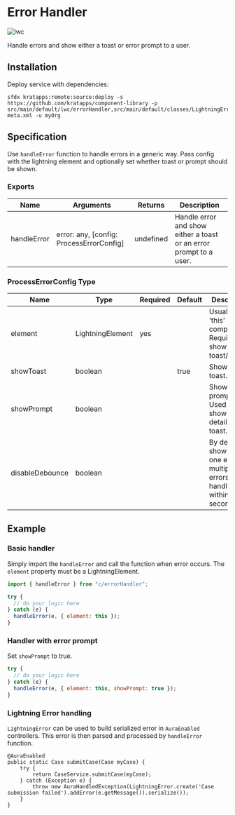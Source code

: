 # Error Handler

![lwc](https://img.shields.io/badge/LWC-service-yellow)

Handle errors and show either a toast or error prompt to a user.

## Installation

Deploy service with dependencies:

```text
sfdx kratapps:remote:source:deploy -s https://github.com/kratapps/component-library -p src/main/default/lwc/errorHandler,src/main/default/classes/LightningError.cls,src/main/default/classes/LightningError.cls-meta.xml -u myOrg
```

## Specification

Use `handleError` function to handle errors in a generic way. Pass config with the lightning element and optionally set
whether toast or prompt should be shown.

### Exports

| Name        | Arguments                                | Returns   | Description                                                        |
| ----------- | ---------------------------------------- | --------- | ------------------------------------------------------------------ |
| handleError | error: any, [config: ProcessErrorConfig] | undefined | Handle error and show either a toast or an error prompt to a user. |

### ProcessErrorConfig Type

| Name            | Type             | Required | Default | Description                                                                 |
| --------------- | ---------------- | -------- | ------- | --------------------------------------------------------------------------- |
| element         | LightningElement | yes      |         | Usually the 'this' component. Required to show toast/prompt.                |
| showToast       | boolean          |          | true    | Show error toast.                                                           |
| showPrompt      | boolean          |          |         | Show error prompt. Used to show more detail than toast.                     |
| disableDebounce | boolean          |          |         | By default, show only one error if multiple errors handled within a second. |

## Example

### Basic handler

Simply import the `handleError` and call the function when error occurs. The `element` property must be a
LightningElement.

```javascript
import { handleError } from "c/errorHandler";

try {
  // do your logic here
} catch (e) {
  handleError(e, { element: this });
}
```

### Handler with error prompt

Set `showPrompt` to true.

```javascript
try {
  // do your logic here
} catch (e) {
  handleError(e, { element: this, showPrompt: true });
}
```

### Lightning Error handling

`LightningError` can be used to build serialized error in `AuraEnabled` controllers.
This error is then parsed and processed by `handleError` function.

```apex
@AuraEnabled
public static Case submitCase(Case myCase) {
    try {
        return CaseService.submitCase(myCase);
    } catch (Exception e) {
        throw new AuraHandledException(LightningError.create('Case submission failed').addError(e.getMessage()).serialize());
    }
}
```
